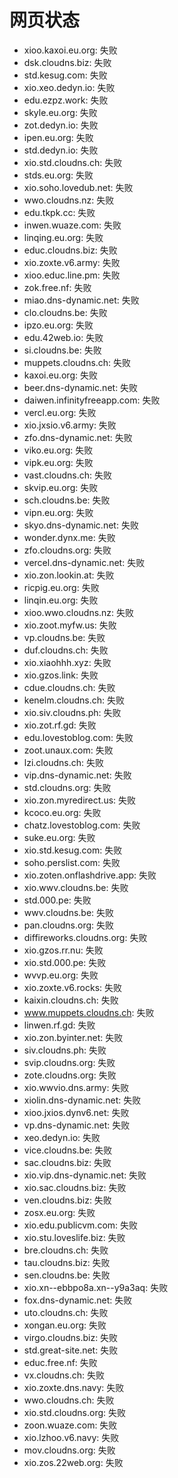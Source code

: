 # 网页状态
- xioo.kaxoi.eu.org: 失败
- dsk.cloudns.biz: 失败
- std.kesug.com: 失败
- xio.xeo.dedyn.io: 失败
- edu.ezpz.work: 失败
- skyle.eu.org: 失败
- zot.dedyn.io: 失败
- ipen.eu.org: 失败
- std.dedyn.io: 失败
- xio.std.cloudns.ch: 失败
- stds.eu.org: 失败
- xio.soho.lovedub.net: 失败
- wwo.cloudns.nz: 失败
- edu.tkpk.cc: 失败
- inwen.wuaze.com: 失败
- linqing.eu.org: 失败
- educ.cloudns.biz: 失败
- xio.zoxte.v6.army: 失败
- xioo.educ.line.pm: 失败
- zok.free.nf: 失败
- miao.dns-dynamic.net: 失败
- clo.cloudns.be: 失败
- ipzo.eu.org: 失败
- edu.42web.io: 失败
- si.cloudns.be: 失败
- muppets.cloudns.ch: 失败
- kaxoi.eu.org: 失败
- beer.dns-dynamic.net: 失败
- daiwen.infinityfreeapp.com: 失败
- vercl.eu.org: 失败
- xio.jxsio.v6.army: 失败
- zfo.dns-dynamic.net: 失败
- viko.eu.org: 失败
- vipk.eu.org: 失败
- vast.cloudns.ch: 失败
- skvip.eu.org: 失败
- sch.cloudns.be: 失败
- vipn.eu.org: 失败
- skyo.dns-dynamic.net: 失败
- wonder.dynx.me: 失败
- zfo.cloudns.org: 失败
- vercel.dns-dynamic.net: 失败
- xio.zon.lookin.at: 失败
- ricpig.eu.org: 失败
- linqin.eu.org: 失败
- xioo.wwo.cloudns.nz: 失败
- xio.zoot.myfw.us: 失败
- vp.cloudns.be: 失败
- duf.cloudns.ch: 失败
- xio.xiaohhh.xyz: 失败
- xio.gzos.link: 失败
- cdue.cloudns.ch: 失败
- kenelm.cloudns.ch: 失败
- xio.siv.cloudns.ph: 失败
- xio.zot.rf.gd: 失败
- edu.lovestoblog.com: 失败
- zoot.unaux.com: 失败
- lzi.cloudns.ch: 失败
- vip.dns-dynamic.net: 失败
- std.cloudns.org: 失败
- xio.zon.myredirect.us: 失败
- kcoco.eu.org: 失败
- chatz.lovestoblog.com: 失败
- suke.eu.org: 失败
- xio.std.kesug.com: 失败
- soho.perslist.com: 失败
- xio.zoten.onflashdrive.app: 失败
- xio.wwv.cloudns.be: 失败
- std.000.pe: 失败
- wwv.cloudns.be: 失败
- pan.cloudns.org: 失败
- diffireworks.cloudns.org: 失败
- xio.gzos.rr.nu: 失败
- xio.std.000.pe: 失败
- wvvp.eu.org: 失败
- xio.zoxte.v6.rocks: 失败
- kaixin.cloudns.ch: 失败
- www.muppets.cloudns.ch: 失败
- linwen.rf.gd: 失败
- xio.zon.byinter.net: 失败
- siv.cloudns.ph: 失败
- svip.cloudns.org: 失败
- zote.cloudns.org: 失败
- xio.wwvio.dns.army: 失败
- xiolin.dns-dynamic.net: 失败
- xioo.jxios.dynv6.net: 失败
- vp.dns-dynamic.net: 失败
- xeo.dedyn.io: 失败
- vice.cloudns.be: 失败
- sac.cloudns.biz: 失败
- xio.vip.dns-dynamic.net: 失败
- xio.sac.cloudns.biz: 失败
- ven.cloudns.biz: 失败
- zosx.eu.org: 失败
- xio.edu.publicvm.com: 失败
- xio.stu.loveslife.biz: 失败
- bre.cloudns.ch: 失败
- tau.cloudns.biz: 失败
- sen.cloudns.be: 失败
- xio.xn--ebbpo8a.xn--y9a3aq: 失败
- fox.dns-dynamic.net: 失败
- uto.cloudns.ch: 失败
- xongan.eu.org: 失败
- virgo.cloudns.biz: 失败
- std.great-site.net: 失败
- educ.free.nf: 失败
- vx.cloudns.ch: 失败
- xio.zoxte.dns.navy: 失败
- wwo.cloudns.ch: 失败
- xio.std.cloudns.org: 失败
- zoon.wuaze.com: 失败
- xio.lzhoo.v6.navy: 失败
- mov.cloudns.org: 失败
- xio.zos.22web.org: 失败
